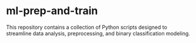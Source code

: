 # ml-prep-and-train
This repository contains a collection of Python scripts designed to streamline data analysis, preprocessing, and binary classification modeling.
